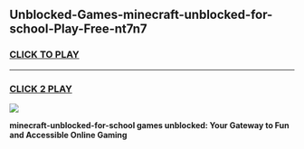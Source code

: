 
## Unblocked-Games-minecraft-unblocked-for-school-Play-Free-nt7n7
<h3>
<a href="https://premium76.site?title=minecraft-unblocked-for-school&ref=18A1">CLICK TO PLAY</a></h3>
<hr>

<h3>
<a href="https://premium76.site?title=minecraft-unblocked-for-school&ref=18A1">CLICK 2 PLAY</a>
  
</h3>

<a href="https://premium76.site?title=minecraft-unblocked-for-school&ref=18A1"><img src="https://clearcache.store/games.png"></a>


**minecraft-unblocked-for-school games unblocked: Your Gateway to Fun and Accessible Online Gaming**
